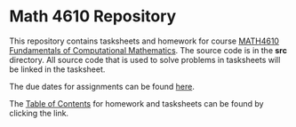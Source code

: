 # Math 4610 Repository
This repository contains tasksheets and homework for course [MATH4610 Fundamentals of Computational Mathematics](https://jvkoebbe.github.io/math4610). The source code is in the **src** directory. All source code that is used to solve problems in tasksheets will be linked in the tasksheet.

The due dates for assignments can be found [here](https://jvkoebbe.github.io/math4610/tasksheets/toc/md/tasksheet_toc.md).

The [Table of Contents](http://github.com/chazcornwall/blob/master/math4610/hw_toc.md) for homework and tasksheets can be found by clicking the link.
